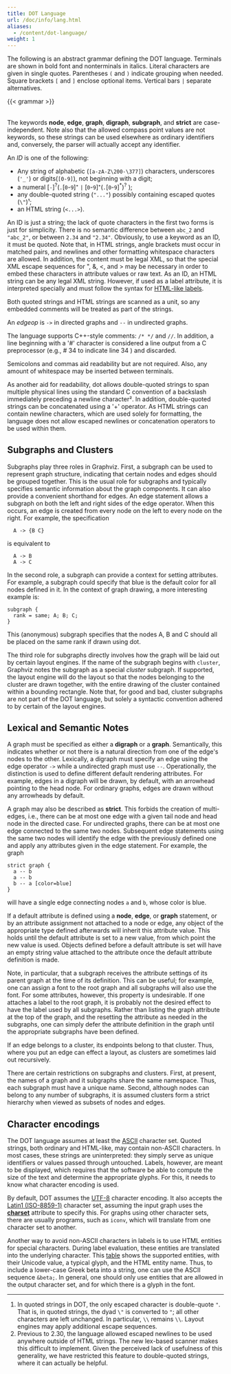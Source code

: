 ```yaml
---
title: DOT Language
url: /doc/info/lang.html
aliases:
  - /content/dot-language/
weight: 1
---
```

The following is an abstract grammar defining the DOT language.
Terminals are shown in bold font and nonterminals in italics.
Literal characters are given in single quotes.
Parentheses `(` and `)` indicate grouping when needed.
Square brackets `[` and `]` enclose optional items.
Vertical bars `|` separate alternatives.

<TABLE>
{{< grammar >}}
</TABLE>

The keywords **node**, **edge**, **graph**, **digraph**, **subgraph**, and **strict** are case-independent.
Note also that the allowed compass point values are not keywords, so
these strings can be used elsewhere as ordinary identifiers and, conversely,
the parser will actually accept any identifier.

An _ID_ is one of the following:

*   Any string of alphabetic (`[a-zA-Z\200-\377]`) characters, underscores (`'_'`) or
digits(`[0-9]`), not beginning with a digit;
*   a numeral [<code>-</code>]<sup>?</sup>(<code>.</code>[<code>0</code>-<code>9</code>]⁺  `|` [<code>0</code>-<code>9</code>]⁺(<code>.</code>[<code>0</code>-<code>9</code>]<sup>*</sup>)<sup>?</sup> );
*   any double-quoted string (`"..."`) possibly containing escaped 
quotes (`\"`)¹;
*   an HTML string (`<...>`).

An ID is just a string; the lack of quote characters in the first two
forms is just for simplicity. There is no semantic difference between
`abc_2` and `"abc_2"`, or between `2.34` and `"2.34"`. Obviously, to use a keyword as an ID, it must be quoted.
Note that, in HTML strings, angle
brackets must occur in matched pairs, and newlines and other formatting whitespace
characters are allowed.
In addition, the content must be legal XML, so that the special XML
escape sequences for &quot;, &amp;, &lt;, and &gt; may be necessary
in order to embed these characters in attribute values or raw text.
As an ID, an HTML string can be any legal XML string. However, if used
as a label attribute, it is interpreted specially and must follow the syntax
for [HTML-like labels](shapes.html#html).

Both quoted strings and HTML strings are scanned as a unit, so
any embedded comments will be treated as part of the strings.

An _edgeop_ is `->` in directed graphs and `--` in
undirected graphs.

The language supports C++-style comments: `/* */` and `//`.
In addition, a line beginning with a '#' character is considered a line
output from a C preprocessor (e.g., #  34 to indicate line 34 ) and discarded.

Semicolons and commas aid readability but are not required.
Also, any amount of whitespace may be inserted between terminals.

As another aid for readability, dot allows double-quoted strings to
span multiple physical lines using the standard C convention of a
backslash immediately preceding a newline character². In addition, 
double-quoted strings can be concatenated using a '+' operator.
As HTML strings can contain newline characters, which are used solely for 
formatting, the language does not allow escaped newlines or
concatenation operators to be used within them.

## Subgraphs and Clusters

Subgraphs play three roles in Graphviz. First, a subgraph can be used to 
represent graph structure, indicating that certain nodes and edges should 
be grouped together. This is the usual role for subgraphs 
and typically specifies semantic information about the graph components. 
It can also provide a convenient shorthand for edges. An edge statement allows
a subgraph on both the left and right sides of the edge operator.
When this occurs, an edge is created from every node on the left to every node
on the right. For example, the specification

```
  A -> {B C}
```

is equivalent to

```
  A -> B
  A -> C
```

In the second role, a subgraph can provide a context for setting attributes.
For example, a subgraph could specify that blue 
is the default color for all nodes defined in it. 
In the context of 
graph drawing, a more interesting example is: 

```
subgraph { 
  rank = same; A; B; C; 
} 
```

This (anonymous) subgraph specifies that the nodes A, B and C 
should all be placed on the same rank if drawn using dot. 

The third role for subgraphs directly involves how the graph
will be laid out by certain layout engines. If the name of 
the subgraph begins with `cluster`, Graphviz notes the subgraph as
a special _cluster_ subgraph. If supported, the layout engine will
do the layout so that the nodes belonging to the cluster are drawn together, 
with the entire drawing of the cluster contained within a bounding rectangle. 
Note that, for good and bad, cluster subgraphs are not part of the
DOT language, but solely a syntactic convention adhered to by
certain of the layout engines.

## Lexical and Semantic Notes

A graph must be specified as either a **digraph** or a **graph**.
Semantically, this indicates whether or not there is a natural direction from
one of the edge's nodes to the other. 
Lexically, a digraph must specify an edge using the edge operator `->`
while a undirected graph must use `--`.
Operationally, the distinction is used to define different default rendering
attributes. For example, edges in a digraph will be drawn, by default, with
an arrowhead pointing to the head node. For ordinary graphs, edges are drawn
without any arrowheads by default.

A graph may also be described as **strict**.
This forbids the creation of multi-edges, i.e., there can be at most one 
edge with a given tail node and head node in the directed case. For undirected 
graphs, there can be at most one
edge connected to the same two nodes. Subsequent edge statements using
the same two nodes will identify the edge with the previously defined one
and apply any attributes given in the edge statement.
For example, the graph

```
strict graph { 
  a -- b
  a -- b
  b -- a [color=blue]
} 
```

will have a single edge connecting nodes `a` and `b`,
whose color is blue.

If a default attribute is
defined using a **node**, **edge**, or **graph** statement,
or by an attribute assignment not attached to a node or edge, any object of the
appropriate type defined afterwards will inherit this attribute value.
This holds until the default attribute is set to a new value, from which
point the new value is used. Objects defined before a default attribute
is set will have an empty string value attached to the attribute once
the default attribute definition is made.

Note, in particular, that a subgraph receives the attribute settings of
its parent graph at the time of its definition. This can be useful; for
example, one can assign a font to the root graph and all subgraphs will
also use the font. For some attributes, however, this property is
undesirable. If one attaches a label to the root graph, it is probably
not the desired effect to have the label used by all subgraphs. Rather
than listing the graph attribute at the top of the graph, and the
resetting the attribute as needed in the subgraphs, one can simply defer
the attribute definition in the graph until the appropriate subgraphs
have been defined.

If an edge belongs to a cluster, its endpoints belong to that cluster.
Thus, where you put an edge can effect a layout, as clusters are sometimes
laid out recursively.

There are certain restrictions on subgraphs and clusters. First, at
present, the names of a graph and it subgraphs share the same namespace.
Thus, each subgraph must have a unique name. Second, although nodes
can belong to any number of subgraphs, it is assumed clusters form
a strict hierarchy when viewed as subsets of nodes and edges.

## Character encodings

The DOT language assumes at least the [ASCII](https://en.wikipedia.org/wiki/ASCII) character set.
Quoted strings, both ordinary and HTML-like, may contain non-ASCII characters.
In most cases, these strings are uninterpreted: they simply serve as
unique identifiers or values passed through untouched. Labels, however,
are meant to be displayed, which requires that the software be able to
compute the size of the text and determine the appropriate glyphs. 
For this, it needs to know what character encoding is used.

By default, DOT assumes the [UTF-8](https://en.wikipedia.org/wiki/UTF-8) character encoding. It also accepts
the [Latin1 (ISO-8859-1)](https://en.wikipedia.org/wiki/ISO/IEC_8859-1) character set, assuming the input graph uses
the **[charset](attrs.html#a:charset)** attribute to
specify this. For graphs using other
character sets, there are usually programs, such as `iconv`, which
will translate from one character set to another.

Another way to avoid non-ASCII characters in labels is to use HTML entities
for special characters. During label evaluation, these entities are
translated into the underlying character. This
[table](../char.html) shows the supported entities, with their Unicode value, a typical
glyph, and the HTML entity name. Thus, to include a lower-case Greek beta
into a string, one can use the ASCII sequence `&beta;`.
In general, one should only use entities that are allowed in the output
character set, and for which there is a glyph in the font.

---

1. In quoted strings in DOT, the only escaped character is double-quote
`"`. That is, in quoted strings, the dyad `\"` is converted to `"`; all other
characters are left unchanged. In particular, `\\` remains `\\`. Layout
engines may apply additional escape sequences.
2. Previous to 2.30, the language allowed escaped newlines to be used anywhere outside
of HTML strings. The new lex-based scanner makes this difficult to implement. Given the
perceived lack of usefulness of this generality, we have restricted this feature to
double-quoted strings, where it can actually be helpful.
